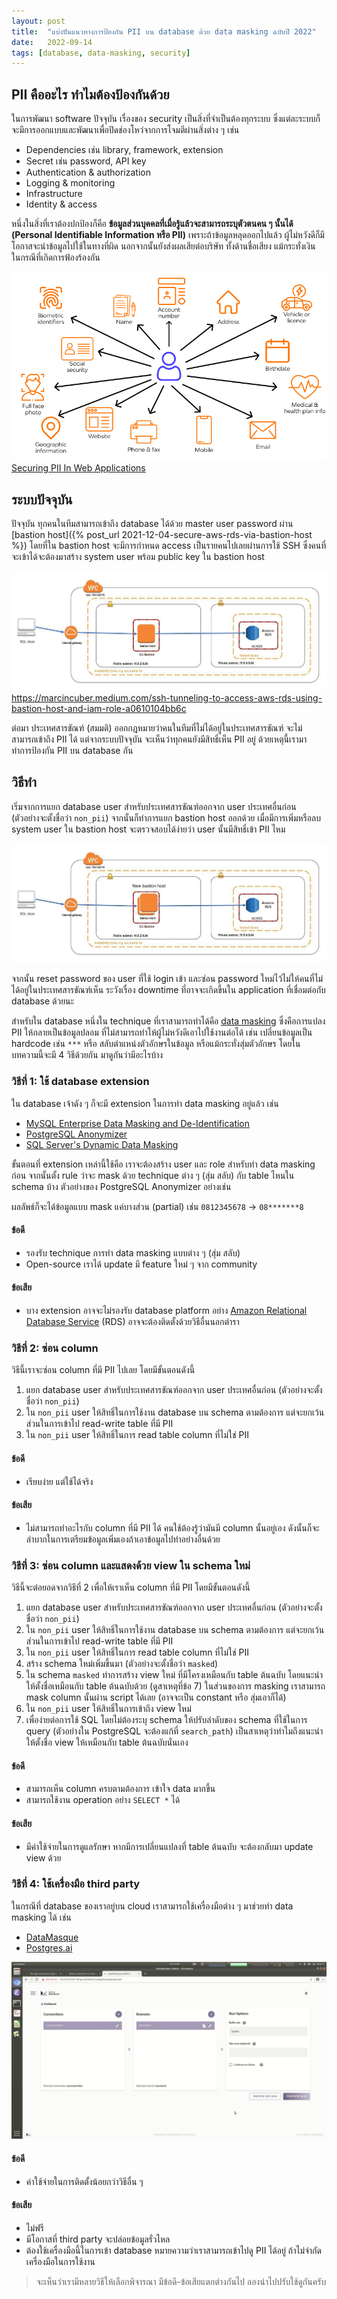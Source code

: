 ```yaml
---
layout: post
title:  "แบ่งปันแนวทางการป้องกัน PII บน database ด้วย data masking ฉบับปี 2022"
date:   2022-09-14
tags: [database, data-masking, security]
---
```


## PII คืออะไร ทำไมต้องป้องกันด้วย
ในการพัฒนา software ปัจจุบัน เรื่องของ security เป็นสิ่งที่จำเป็นต้องทุกระบบ ซึ่งแต่ละระบบก็จะมีการออกแบบและพัฒนาเพื่อปิดช่องโหว่จากการโจมตีผ่านสิ่งต่าง ๆ เช่น
- Dependencies เช่น library, framework, extension
- Secret เช่น password, API key
- Authentication & authorization
- Logging & monitoring
- Infrastructure
- Identity & access

หนึ่งในสิ่งที่เราต้องปกป้องก็คือ **ข้อมูลส่วนบุคคลที่เมื่อรู้แล้วจะสามารถระบุตัวตนคน ๆ นั้นได้ (Personal Identifiable Information หรือ PII)** เพราะถ้าข้อมูลหลุดออกไปแล้ว ผู้ไม่หวังดีก็มีโอกาสจะนำข้อมูลไปใช้ในทางที่ผิด นอกจากนั้นยังส่งผลเสียต่อบริษัท ทั้งด้านชื่อเสียง แม้กระทั่งเงิน ในกรณีที่เกิดการฟ้องร้องกัน  

![PII](/assets/2022-09-15-pii.png)
[Securing PII In Web Applications](https://www.wallarm.com/what/securing-pii-in-web-applications)

## ระบบปัจจุบัน
ปัจจุบัน ทุกคนในทีมสามารถเข้าถึง database ได้ด้วย master user password ผ่าน [bastion host]({% post_url 2021-12-04-secure-aws-rds-via-bastion-host %}) โดยที่ใน bastion host จะมีการกำหนด access เป็นรายคนไปเลยผ่านการใช้ SSH ซึ่งคนที่จะเข้าได้จะต้องมาสร้าง system user พร้อม public key ใน bastion host  

![Architecture](/assets/2021-12-04-aws-rds-bastion-host-architecture.jpeg)
<https://marcincuber.medium.com/ssh-tunneling-to-access-aws-rds-using-bastion-host-and-iam-role-a0610104bb6c>

<script src="https://gist.github.com/raksit31667/c17dcdbb32ebe859394e10666e2156b9.js"></script>

ต่อมา ประเทศสารขัณฑ์ (สมมติ) ออกกฎหมายว่าคนในทีมที่ไม่ได้อยู่ในประเทศสารขัณฑ์ จะไม่สามารถเข้าถึง PII ได้ แต่จากระบบปัจจุบัน จะเห็นว่าทุกคนยังมีสิทธิ์เห็น PII อยู่ ด้วยเหตุนี้เรามาทำการป้องกัน PII บน database กัน

## วิธีทำ
เริ่มจากการแยก database user สำหรับประเทศสารขัณฑ์ออกจาก user ประเทศอื่นก่อน (ตัวอย่างจะตั้งชื่อว่า `non_pii`) จากนั้นก็ทำการแยก bastion host ออกด้วย เมื่อมีการเพิ่มหรือลบ system user ใน bastion host จะตรวจสอบได้ง่ายว่า user นั้นมีสิทธิ์เข้า PII ไหม  

![New bastion host](/assets/2022-09-15-aws-rds-bastion-host-non-pii.jpeg)

จากนั้น reset password ของ user ที่ใช้ login เข้า และซ่อน password ใหม่ไว้ไม่ให้คนที่ไม่ได้อยู่ในประเทศสารขัณฑ์เห็น ระวังเรื่อง downtime ที่อาจจะเกิดขึ้นใน application ที่เชื่อมต่อกับ database ด้วยนะ  

สำหรับใน database หนึ่งใน technique ที่เราสามารถทำได้คือ [data masking](https://en.wikipedia.org/wiki/Data_masking) ซึ่งคือการแปลง PII ให้กลายเป็นข้อมูลปลอม ที่ไม่สามารถทำให้ผู้ไม่หวังดีเอาไปใช้งานต่อได้ เช่น เปลี่ยนข้อมูลเป็น hardcode เช่น `***` หรือ สลับตำแหน่งตัวอักษรในข้อมูล หรือแม้กระทั่งสุ่มตัวอักษร โดยในบทความนี้จะมี 4 วิธีด้วยกัน มาดูกันว่ามีอะไรบ้าง

### วิธีที่ 1: ใช้ database extension
ใน database เจ้าดัง ๆ ก็จะมี extension ในการทำ data masking อยู่แล้ว เช่น
- [MySQL Enterprise Data Masking and De-Identification](https://dev.mysql.com/doc/refman/8.0/en/data-masking-installation.html)
- [PostgreSQL Anonymizer](https://postgresql-anonymizer.readthedocs.io/en/latest/)
- [SQL Server's Dynamic Data Masking](https://docs.microsoft.com/en-us/sql/relational-databases/security/dynamic-data-masking?view=sql-server-ver16)

ขั้นตอนที่ extension เหล่านี้ใช้คือ เราจะต้องสร้าง user และ role สำหรับทำ data masking ก่อน จากนั้นตั้ง rule ว่าจะ mask ด้วย technique ต่าง ๆ (สุ่ม สลับ) กับ table ไหนใน schema บ้าง ตัวอย่างของ PostgreSQL Anonymizer อย่างเช่น

<script src="https://gist.github.com/raksit31667/3287b7fa644a50aa0b87c08287252eb7.js"></script>

ผลลัพธ์ก็จะได้ข้อมูลแบบ mask แค่บางส่วน (partial) เช่น `0812345678` -> `08*******8`

#### ข้อดี
- รองรับ technique การทำ data masking แบบต่าง ๆ (สุ่ม สลับ)
- Open-source เราได้ update มี feature ใหม่ ๆ จาก community

#### ข้อเสีย
- บาง extension อาจจะไม่รองรับ database platform อย่าง [Amazon Relational Database Service](https://aws.amazon.com/rds/) (RDS) อาจจะต้องติดตั้งด้วยวิธีอื่นนอกตำรา

### วิธีที่ 2: ซ่อน column
วิธีนี้เราจะซ่อน column ที่มี PII ไปเลย โดยมีขั้นตอนดังนี้

1. แยก database user สำหรับประเทศสารขัณฑ์ออกจาก user ประเทศอื่นก่อน (ตัวอย่างจะตั้งชื่อว่า `non_pii`)
2. ใน `non_pii` user ให้สิทธิ์ในการใช้งาน database บน schema ตามต้องการ แต่จะยกเว้นส่วนในการเข้าไป read-write table ที่มี PII
3. ใน `non_pii` user ให้สิทธิ์ในการ read table column ที่ไม่ใช่ PII

<script src="https://gist.github.com/raksit31667/0902eb996f89714fa166ea6cc5fd76cf.js"></script>

#### ข้อดี
- เรียบง่าย แต่ใช้ได้จริง

#### ข้อเสีย
- ไม่สามารถทำอะไรกับ column ที่มี PII ได้ คนใช้ต้องรู้ว่ามันมี column นั้นอยู่เอง ดังนั้นก็จะลำบากในการเตรียมข้อมูลเพิ่มเองถ้าเอาข้อมูลไปทำอย่างอื่นด้วย

### วิธีที่ 3: ซ่อน column และแสดงด้วย view ใน schema ใหม่
วิธีนี้จะต่อยอดจากวิธีที่ 2 เพื่อให้เราเห็น column ที่มี PII โดยมีขั้นตอนดังนี้

1. แยก database user สำหรับประเทศสารขัณฑ์ออกจาก user ประเทศอื่นก่อน (ตัวอย่างจะตั้งชื่อว่า `non_pii`)
2. ใน `non_pii` user ให้สิทธิ์ในการใช้งาน database บน schema ตามต้องการ แต่จะยกเว้นส่วนในการเข้าไป read-write table ที่มี PII
3. ใน `non_pii` user ให้สิทธิ์ในการ read table column ที่ไม่ใช่ PII
4. สร้าง schema ใหม่เพิ่มขึ้นมา (ตัวอย่างจะตั้งชื่อว่า `masked`)
5. ใน schema `masked` ทำการสร้าง view ใหม่ ที่มีโครงเหมือนกับ table ต้นฉบับ โดยแนะนำให้ตั้งชื่อเหมือนกับ table ต้นฉบับด้วย (ดูสาเหตุที่ข้อ 7) ในส่วนของการ masking เราสามารถ mask column นั้นผ่าน script ได้เลย (อาจจะเป็น constant หรือ สุ่มเอาก็ได้)
6. ใน `non_pii` user ให้สิทธิ์ในการเข้าถึง view ใหม่
7. เพื่อง่ายต่อการใช้ SQL โดยไม่ต้องระบุ schema ให้ปรับลำดับของ schema ที่ใช้ในการ query (ตัวอย่างใน PostgreSQL จะต้องแก้ที่ `search_path`) เป็นสาเหตุว่าทำไมถึงแนะนำให้ตั้งชื่อ view ให้เหมือนกับ table ต้นฉบับนั่นเอง

<script src="https://gist.github.com/raksit31667/5f79ccdedcc390433aed773b89988e05.js"></script>

#### ข้อดี
- สามารถเห็น column ครบตามต้องการ เข้าใจ data มากขึ้น
- สามารถใช้งาน operation อย่าง `SELECT *` ได้

#### ข้อเสีย
- มีค่าใช้จ่ายในการดูแลรักษา หากมีการเปลี่ยนแปลงที่ table ต้นฉบับ จะต้องกลับมา update view ด้วย

### วิธีที่ 4: ใช้เครื่องมือ third party
ในกรณีที่ database ของเราอยู่บน cloud เราสามารถใช้เครื่องมือต่าง ๆ มาช่วยทำ data masking ได้ เช่น
- [DataMasque](https://datamasque.com/)
- [Postgres.ai](https://postgres.ai/)

![DataMasque](/assets/2022-09-15-data-masque.jpg)

#### ข้อดี
- ค่าใช้จ่ายในการติดตั้งน้อยกว่าวิธีอื่น ๆ

#### ข้อเสีย
- ไม่ฟรี
- มีโอกาสที่ third party จะปล่อยข้อมูลรั่วไหล
- ต้องใช้เครื่องมือนี้ในการเข้า database หมายความว่าเราสามารถเข้าไปดู PII ได้อยู่ ถ้าไม่จำกัดเครื่องมือในการใช้งาน

> จะเห็นว่าเรามีหลายวิธีให้เลือกพิจารณา มีข้อดี-ข้อเสียแตกต่างกันไป ลองนำไปปรับใช้ดูกันครับ